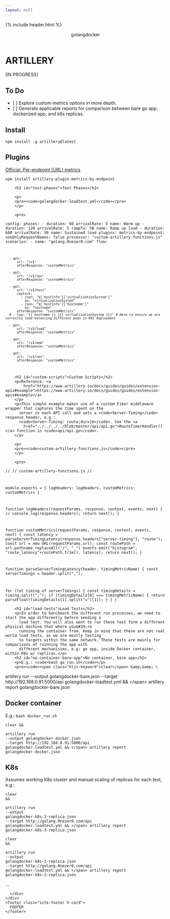 ```yaml
---
layout: null
---
```

{% include header.html %}

<body>
  <div class="container">
    <header role="banner">
      golangdocker
    </header>
    <div class="row">
      <div class="col">
        <h1 id="artillery">ARTILLERY</h1>
        <p>[IN PROGRESS]</p>
        <h2 id="to-do">To Do</h2>
        <ul>
          <li>[ ] Explore custom metrics options in more depth.</li>
          <li>[ ] Generate applicable reports for comparison between bare go app, dockerized app, and k8s replicas.
          </li>
        </ul>
        <h2 id="install">Install</h2>
        <p><code>npm install -g artillery@latest</code></p>
        <h2 id="plugins">Plugins</h2>
        <p><a
            href="https://www.artillery.io/docs/guides/plugins/plugin-metrics-by-endpoint#useonlyrequestnames">Official:
            Per-endpoint (URL) metrics</a></p>
        <p><code>npm install artillery-plugin-metrics-by-endpoint</code></p>

        <h2 id="test-phases">Test Phases</h2>

        <p>
        <pre><code>golangdocker-loadtest.yml</code></pre>
        </p>

        <pre>
<code>config:
    phases:
      - duration: 60
        arrivalRate: 5
        name: Warm up
      - duration: 120
        arrivalRate: 5
        rampTo: 50
        name: Ramp up load
      - duration: 600
        arrivalRate: 50
        name: Sustained load
    plugins:
      metrics-by-endpoint:
        useOnlyRequestNames: false
    processor: "custom-artillery-functions.js"
  scenarios:
    - name: "golang.0nezer0.com"
      flow:
  
      - get:
          url: "/v1"
          afterResponse: "customMetrics"
  
      - get:
          url: "/v1/cpu"
          afterResponse: "customMetrics"
  
      - get:
          url: "/v1/host"
          capture:
            - json: "$['hostInfo']['virtualizationSystem']"
              as: "virtualizationSystem"
            - json: "$['hostInfo']['hostname']"
              as: "hostname"
          afterResponse: "customMetrics"
      # - log: "{{ hostname }} [{{ virtualizationSystem }}]" # Here to ensure we are correctly load-balancing different pods in K8s deployment
  
      - get:
          url: "/v1/load"
          afterResponse: "customMetrics"
  
      - get:
          url: "/v1/mem"
          afterResponse: "customMetrics"
  
      - get:
          url: "/v1/net"
          afterResponse: "customMetrics"
</code>
</pre>


        <h2 id="custom-scripts">Custom Scripts</h2>
        <p>Reference: <a
            href="https://www.artillery.io/docs/guides/guides/extension-apis#example">https://www.artillery.io/docs/guides/guides/extension-apis#example</a>
        </p>
        <p>This simple example makes use of a custom Fiber middleware wrapper that captures the time spent on the
          server in each API call and sets a <code>Server-Timing</code> response header, e.g.:
          <code>Server-Timing: route;dur=16</code>. See the <a
            href="../../../../blob/master/api/api.go">RouteTimerHandler()</a> function in <code>api/api.go</code>.
        </p>

        <p>
        <pre><code>custom-artillery-functions.js</code></pre>
        </p>

        <pre>
<code>//
// custom-artillery-functions.js
//

module.exports = {
  logHeaders: logHeaders,
  customMetrics: customMetrics
}

function logHeaders(requestParams, response, context, events, next) {
  // console.log(response.headers);
  return next();
}

function customMetrics(requestParams, response, context, events, next) {
  const latency = parseServerTimingLatency(response.headers["server-timing"], "route");
  const url = new URL(requestParams.url);
  const routePath = url.pathname.replaceAll("/", "_")
  events.emit("histogram", "route_latency"+routePath.trim(), latency);
  return next();
}

function parseServerTimingLatency(header, timingMetricName) {
  const serverTimings = header.split(",");

  for (let timing of serverTimings) {
    const timingDetails = timing.split(";");
    if (timingDetails[0] === timingMetricName) {
      return parseFloat(timingDetails[1].split("=")[1]);
    }
  }
}
</code>
</pre>

        <h2 id="load-tests">Load Tests</h2>
        <p>In order to benchmark the different run processes, we need to start the app differently before sending a
          load test. You will alos want to run these test form a different physical machine that where you&#39;re
          running the container from. Keep in mind that these are not real world load tests, as we are mostly testing
          to targets within the same network. These tests are mainly for comparisons of ruinning the app with
          different mechanisims, e.g: go app, inside Docker container, within K8s w/ replicas.</p>
        <h2 id="no-container-bare-app">No container, bare app</h2>
        <p>E.g.: <code>bash go_run.sh</code></p>
        <pre><code><span class="hljs-keyword">clear</span> &amp;&amp; \
artillery <span class="hljs-keyword">run</span> --<span class="hljs-keyword">output</span> golangdocker-bare.json --target http:<span class="hljs-comment">//192.168.0.91:5000/api golangdocker-loadtest.yml &amp;&amp; \</span>
    artillery report golangdocker-bare.json
</code></pre>
        <h2 id="docker-container">Docker container</h2>
        <p>E.g.: <code>bash docker_run.sh</code></p>
        <pre><code><span class="hljs-keyword">clear</span> &amp;&amp; \
artillery <span class="hljs-keyword">run</span> --<span class="hljs-keyword">output</span> golangdocker-docker.json --target http:<span class="hljs-comment">//192.168.0.91:5000/api golangdocker-loadtest.yml &amp;&amp; \</span>
    artillery report golangdocker-docker.json
</code></pre>
        <h2 id="k8s">K8s</h2>
        <p>Assumes working K8s cluster and manual scaling of replicas for each test, e.g.:</p>
        <pre><code><span class="hljs-keyword">clear</span> &amp;&amp; \
artillery <span class="hljs-keyword">run</span> --<span class="hljs-keyword">output</span> golangdocker-k8s<span class="hljs-number">-3</span>-replica.json --target http:<span class="hljs-comment">//golang.0nezer0.com/api golangdocker-loadtest.yml &amp;&amp; \</span>
    artillery report golangdocker-k8s<span class="hljs-number">-3</span>-replica.json
</code></pre>
        <pre><code><span class="hljs-keyword">clear</span> &amp;&amp; \
artillery <span class="hljs-keyword">run</span> --<span class="hljs-keyword">output</span> golangdocker-k8s<span class="hljs-number">-2</span>-replica.json --target http:<span class="hljs-comment">//golang.0nezer0.com/api golangdocker-loadtest.yml &amp;&amp; \</span>
    artillery report golangdocker-k8s<span class="hljs-number">-2</span>-replica.json
</code></pre>
        <p>...</p>

      </div>
    </div>
    <footer class="site-footer h-card">
      FOOTER
    </footer>
  </div>

  <script src="https://cdn.jsdelivr.net/npm/bootstrap@5.2.3/dist/js/bootstrap.bundle.min.js"
    integrity="sha384-kenU1KFdBIe4zVF0s0G1M5b4hcpxyD9F7jL+jjXkk+Q2h455rYXK/7HAuoJl+0I4"
    crossorigin="anonymous"></script>

</body>

</html>